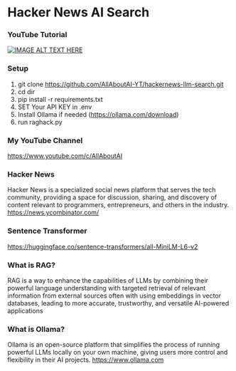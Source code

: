 # Hacker News AI Search

### YouTube Tutorial
[![IMAGE ALT TEXT HERE](https://img.youtube.com/vi/id/0.jpg)](https://www.youtube.com/watch?v=id)

### Setup
1. git clone https://github.com/AllAboutAI-YT/hackernews-llm-search.git
2. cd dir
3. pip install -r requirements.txt
4. SET Your API KEY in .env
5. Install Ollama if needed (https://ollama.com/download)
6. run raghack.py
   
### My YouTube Channel
https://www.youtube.com/c/AllAboutAI

### Hacker News
Hacker News is a specialized social news platform that serves the tech community, providing a space for discussion, sharing, and discovery of content relevant to programmers, entrepreneurs, and others in the industry.
https://news.ycombinator.com/

### Sentence Transformer
https://huggingface.co/sentence-transformers/all-MiniLM-L6-v2

### What is RAG?
RAG is a way to enhance the capabilities of LLMs by combining their powerful language understanding with targeted retrieval of relevant information from external sources often with using embeddings in vector databases, leading to more accurate, trustworthy, and versatile AI-powered applications

### What is Ollama?
Ollama is an open-source platform that simplifies the process of running powerful LLMs locally on your own machine, giving users more control and flexibility in their AI projects. https://www.ollama.com
